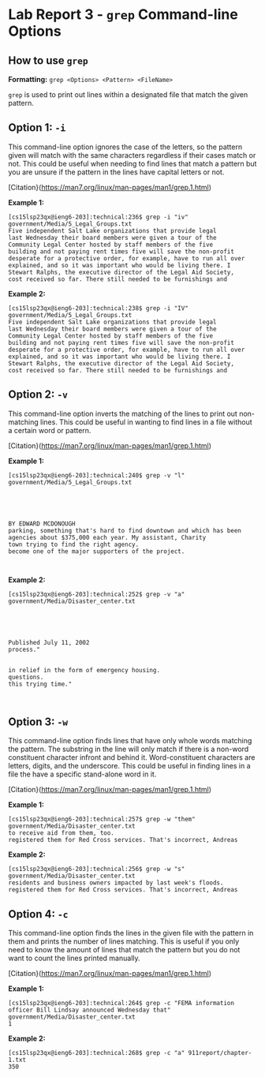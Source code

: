 # Lab Report 3 - `grep` Command-line Options

## How to use `grep`

**Formatting:** `grep <Options> <Pattern> <FileName>`

`grep` is used to print out lines within a designated file that match the given pattern.

## Option 1: `-i`

This command-line option ignores the case of the letters, so the pattern given will match with the same characters regardless if their cases match or not. This could be useful when needing to find lines that match a pattern but you are unsure if the pattern in the lines have capital letters or not.

[Citation}(https://man7.org/linux/man-pages/man1/grep.1.html)

**Example 1:**                                                                                                          
```
[cs15lsp23qx@ieng6-203]:technical:236$ grep -i "iv" government/Media/5_Legal_Groups.txt 
Five independent Salt Lake organizations that provide legal
last Wednesday their board members were given a tour of the
Community Legal Center hosted by staff members of the five
building and not paying rent times five will save the non-profit
desperate for a protective order, for example, have to run all over
explained, and so it was important who would be living there. I
Stewart Ralphs, the executive director of the Legal Aid Society,
cost received so far. There still needed to be furnishings and
```

**Example 2:**                                                                           
```
[cs15lsp23qx@ieng6-203]:technical:238$ grep -i "IV" government/Media/5_Legal_Groups.txt
Five independent Salt Lake organizations that provide legal
last Wednesday their board members were given a tour of the
Community Legal Center hosted by staff members of the five
building and not paying rent times five will save the non-profit
desperate for a protective order, for example, have to run all over
explained, and so it was important who would be living there. I
Stewart Ralphs, the executive director of the Legal Aid Society,
cost received so far. There still needed to be furnishings and
```

## Option 2: `-v`

This command-line option inverts the matching of the lines to print out non-matching lines. This could be useful in wanting to find lines in a file without a certain word or pattern.

[Citation}(https://man7.org/linux/man-pages/man1/grep.1.html)

**Example 1:**
```
[cs15lsp23qx@ieng6-203]:technical:240$ grep -v "l" government/Media/5_Legal_Groups.txt





BY EDWARD MCDONOUGH
parking, something that's hard to find downtown and which has been
agencies about $375,000 each year. My assistant, Charity
town trying to find the right agency.
become one of the major supporters of the project.



```

**Example 2:**
```
[cs15lsp23qx@ieng6-203]:technical:252$ grep -v "a" government/Media/Disaster_center.txt





Published July 11, 2002
process."


in relief in the form of emergency housing.
questions.
this trying time."



```

## Option 3: `-w`

This command-line option finds lines that have only whole words matching the pattern. The substring in the line will only match if there is a non-word constituent character infront and behind it. Word-constituent characters are letters, digits, and the underscore. This could be useful in finding lines in a file the have a specific stand-alone word in it. 

[Citation}(https://man7.org/linux/man-pages/man1/grep.1.html)

**Example 1:**
```
[cs15lsp23qx@ieng6-203]:technical:257$ grep -w "them" government/Media/Disaster_center.txt
to receive aid from them, too.
registered them for Red Cross services. That's incorrect, Andreas
```

**Example 2:**
```
[cs15lsp23qx@ieng6-203]:technical:256$ grep -w "s" government/Media/Disaster_center.txt
residents and business owners impacted by last week's floods.
registered them for Red Cross services. That's incorrect, Andreas
```

## Option 4: `-c`

This command-line option finds the lines in the given file with the pattern in them and prints the number of lines matching. This is useful if you only need to know the amount of lines that match the pattern but you do not want to count the lines printed manually.

[Citation}(https://man7.org/linux/man-pages/man1/grep.1.html)

**Example 1:**
``` 
[cs15lsp23qx@ieng6-203]:technical:264$ grep -c "FEMA information officer Bill Lindsay announced Wednesday that" government/Media/Disaster_center.txt
1
```

**Example 2:**
```
[cs15lsp23qx@ieng6-203]:technical:268$ grep -c "a" 911report/chapter-1.txt 
350
```





